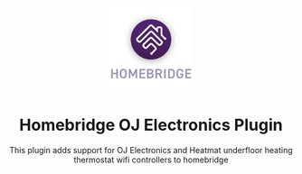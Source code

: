 <p align="center">

<img src="https://github.com/homebridge/branding/raw/latest/logos/homebridge-wordmark-logo-vertical.png" width="150">

</p>

<span align="center">

# Homebridge OJ Electronics Plugin

This plugin adds support for OJ Electronics and Heatmat underfloor heating thermostat wifi controllers to homebridge

</span>